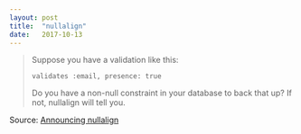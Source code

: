 ```yaml
---
layout: post
title:  "nullalign"
date:   2017-10-13
---
```


> Suppose you have a validation like this:
>
>     validates :email, presence: true
>
> Do you have a non-null constraint in your database to back that up? If not, nullalign will tell you.

Source: [Announcing nullalign](https://thomasleecopeland.com/2017/09/28/announcing-nullalign.html)
